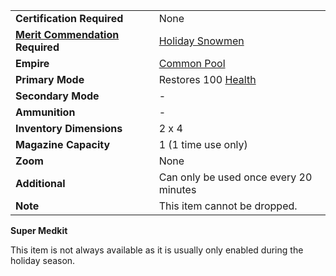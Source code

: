|                                                                     |                                                 |
| ------------------------------------------------------------------- | ----------------------------------------------- |
| **Certification Required**                                          | None                                            |
| **[Merit Commendation](../merits/Merit_Commendations.md) Required** | [Holiday Snowmen](../merits/Holiday_Snowmen.md) |
| **Empire**                                                          | [Common Pool](../terminology/Common_Pool.md)    |
| **Primary Mode**                                                    | Restores 100 [Health](../terminology/Health.md) |
| **Secondary Mode**                                                  | \-                                              |
| **Ammunition**                                                      | \-                                              |
| **Inventory Dimensions**                                            | 2 x 4                                           |
| **Magazine Capacity**                                               | 1 (1 time use only)                             |
| **Zoom**                                                            | None                                            |
| **Additional**                                                      | Can only be used once every 20 minutes          |
| **Note**                                                            | This item cannot be dropped.                    |

**Super Medkit**

This item is not always available as it is usually only enabled during the
holiday season.

<!--[Category:Game Items](Category:Game_Items.md)-->
